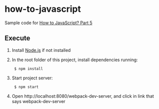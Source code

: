 # how-to-javascript

Sample code for [How to JavaScript? Part 5](https://medium.com/@jun.hanamaki/how-to-javascript-or-yet-another-javascript-guide-part-5-es6-and-beyond-with-babel-b5e51da2afcc#.oqmjqhk8x)

## Execute

1. Install [Node.js](https://nodejs.org/) if not installed

2. In the root folder of this project, install dependencies running:

        $ npm install

3. Start project server:

        $ npm start

4. Open http://localhost:8080/webpack-dev-server, and click in link that says webpack-dev-server